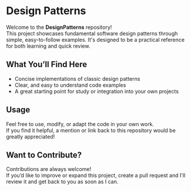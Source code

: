 # Design Patterns

Welcome to the **DesignPatterns** repository!  
This project showcases fundamental software design patterns through simple, easy-to-follow examples. It's designed to be a practical reference for both learning and quick review.

## What You’ll Find Here
- Concise implementations of classic design patterns  
- Clear, and easy to understand code examples  
- A great starting point for study or integration into your own projects  

## Usage

Feel free to use, modify, or adapt the code in your own work.  
If you find it helpful, a mention or link back to this repository would be greatly appreciated!

## Want to Contribute?

Contributions are always welcome!  
If you’d like to improve or expand this project, create a pull request and I'll review it and get back to you as soon as I can.

